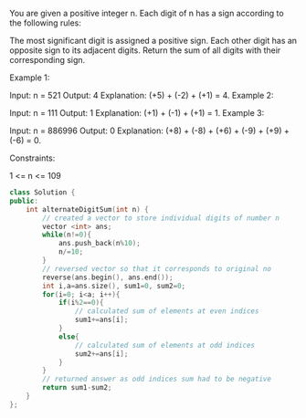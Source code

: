 You are given a positive integer n. Each digit of n has a sign according to the following rules:

The most significant digit is assigned a positive sign.
Each other digit has an opposite sign to its adjacent digits.
Return the sum of all digits with their corresponding sign.

 

Example 1:

Input: n = 521
Output: 4
Explanation: (+5) + (-2) + (+1) = 4.
Example 2:

Input: n = 111
Output: 1
Explanation: (+1) + (-1) + (+1) = 1.
Example 3:

Input: n = 886996
Output: 0
Explanation: (+8) + (-8) + (+6) + (-9) + (+9) + (-6) = 0.
 

Constraints:

1 <= n <= 109


```cpp
class Solution {
public:
    int alternateDigitSum(int n) {
        // created a vector to store individual digits of number n
        vector <int> ans;
        while(n!=0){
            ans.push_back(n%10);
            n/=10;
        }
        // reversed vector so that it corresponds to original no 
        reverse(ans.begin(), ans.end());
        int i,a=ans.size(), sum1=0, sum2=0;
        for(i=0; i<a; i++){
            if(i%2==0){
                // calculated sum of elements at even indices
                sum1+=ans[i];
            }
            else{
                // calculated sum of elements at odd indices
                sum2+=ans[i];
            }
        }
        // returned answer as odd indices sum had to be negative 
        return sum1-sum2;
    }
};

```
